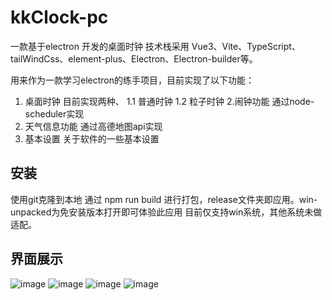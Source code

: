 # kkClock-pc
一款基于electron 开发的桌面时钟
技术栈采用 Vue3、Vite、TypeScript、tailWindCss、element-plus、Electron、Electron-builder等。

用来作为一款学习electron的练手项目，目前实现了以下功能：
1. 桌面时钟
目前实现两种、
1.1 普通时钟
1.2 粒子时钟
2.闹钟功能
通过node-scheduler实现
3. 天气信息功能
通过高德地图api实现
4. 基本设置
关于软件的一些基本设置
## 安装
使用git克隆到本地
通过 npm run build 进行打包，release文件夹即应用。win-unpacked为免安装版本打开即可体验此应用
目前仅支持win系统，其他系统未做适配。

## 界面展示
![image](https://github.com/guoxk-hb/kk-clock/assets/110437532/cd5d1ac0-8b67-4dcd-9fd4-1580bc2a5b8c)
![image](https://github.com/guoxk-hb/kk-clock/assets/110437532/86c0c193-fc51-45f5-8332-fd7c39056bcc)
![image](https://github.com/guoxk-hb/kk-clock/assets/110437532/d9214d87-2745-4736-9e5e-4b54f3c35d0b)
![image](https://github.com/guoxk-hb/kk-clock/assets/110437532/c2280b33-cc7a-4020-816f-ab589c6bbb05)
